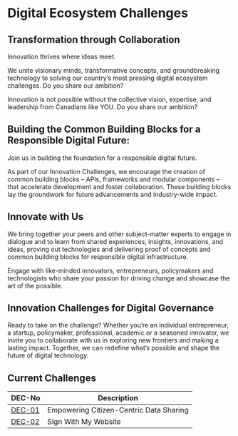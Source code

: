 # Digital Ecosystem Challenges
## Transformation through Collaboration 

Innovation thrives where ideas meet. 

We unite visionary minds, transformative concepts, and groundbreaking technology to solving our country’s most pressing digital ecosystem challenges. Do you share our ambition?  

Innovation is not possible without the collective vision, expertise, and leadership from Canadians like YOU. Do you share our ambition? 

## Building the Common Building Blocks for a Responsible Digital Future: 

Join us in building the foundation for a responsible digital future.  

As part of our Innovation Challenges, we encourage the creation of common building blocks – APIs, frameworks and modular components – that accelerate development and foster collaboration. These building blocks lay the groundwork for future advancements and industry-wide impact. 

## Innovate with Us 

We bring together your peers and other subject-matter experts to engage in dialogue and to learn from shared experiences, insights, innovations, and ideas, proving out technologies and delivering proof of concepts and common building blocks for responsible digital infrastructure. 

Engage with like-minded innovators, entrepreneurs, policymakers and technologists who share your passion for driving change and showcase the art of the possible. 

## Innovation Challenges for Digital Governance 

Ready to take on the challenge? Whether you’re an individual entrepreneur, a startup, policymaker, professional, academic or a seasoned innovator, we invite you to collaborate with us in exploring new frontiers and making a lasting impact. Together, we can redefine what’s possible and shape the future of digital technology. 

## Current Challenges

|DEC-No|Description|
|---|---|
|[DEC-01](/challenges/dec-01.md)| Empowering Citizen-Centric Data Sharing|
|[DEC-02](/challenges/dec-02.md)| Sign With My Website|

